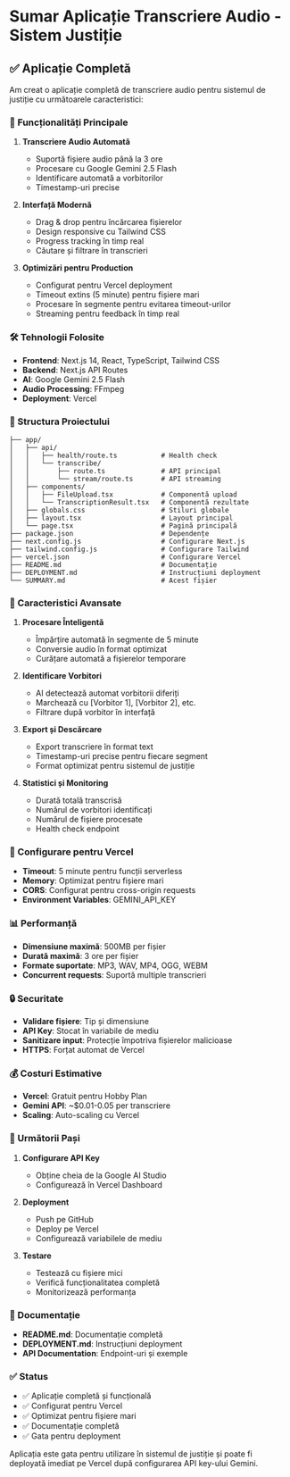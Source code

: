 # Sumar Aplicație Transcriere Audio - Sistem Justiție

## ✅ Aplicație Completă

Am creat o aplicație completă de transcriere audio pentru sistemul de justiție cu următoarele caracteristici:

### 🎯 Funcționalități Principale

1. **Transcriere Audio Automată**
   - Suportă fișiere audio până la 3 ore
   - Procesare cu Google Gemini 2.5 Flash
   - Identificare automată a vorbitorilor
   - Timestamp-uri precise

2. **Interfață Modernă**
   - Drag & drop pentru încărcarea fișierelor
   - Design responsive cu Tailwind CSS
   - Progress tracking în timp real
   - Căutare și filtrare în transcrieri

3. **Optimizări pentru Production**
   - Configurat pentru Vercel deployment
   - Timeout extins (5 minute) pentru fișiere mari
   - Procesare în segmente pentru evitarea timeout-urilor
   - Streaming pentru feedback în timp real

### 🛠 Tehnologii Folosite

- **Frontend**: Next.js 14, React, TypeScript, Tailwind CSS
- **Backend**: Next.js API Routes
- **AI**: Google Gemini 2.5 Flash
- **Audio Processing**: FFmpeg
- **Deployment**: Vercel

### 📁 Structura Proiectului

```
├── app/
│   ├── api/
│   │   ├── health/route.ts           # Health check
│   │   └── transcribe/
│   │       ├── route.ts              # API principal
│   │       └── stream/route.ts       # API streaming
│   ├── components/
│   │   ├── FileUpload.tsx            # Componentă upload
│   │   └── TranscriptionResult.tsx   # Componentă rezultate
│   ├── globals.css                   # Stiluri globale
│   ├── layout.tsx                    # Layout principal
│   └── page.tsx                      # Pagină principală
├── package.json                      # Dependențe
├── next.config.js                    # Configurare Next.js
├── tailwind.config.js                # Configurare Tailwind
├── vercel.json                       # Configurare Vercel
├── README.md                         # Documentație
├── DEPLOYMENT.md                     # Instrucțiuni deployment
└── SUMMARY.md                        # Acest fișier
```

### 🚀 Caracteristici Avansate

1. **Procesare Înteligentă**
   - Împărțire automată în segmente de 5 minute
   - Conversie audio în format optimizat
   - Curățare automată a fișierelor temporare

2. **Identificare Vorbitori**
   - AI detectează automat vorbitorii diferiți
   - Marchează cu [Vorbitor 1], [Vorbitor 2], etc.
   - Filtrare după vorbitor în interfață

3. **Export și Descărcare**
   - Export transcriere în format text
   - Timestamp-uri precise pentru fiecare segment
   - Format optimizat pentru sistemul de justiție

4. **Statistici și Monitoring**
   - Durată totală transcrisă
   - Numărul de vorbitori identificați
   - Numărul de fișiere procesate
   - Health check endpoint

### 🔧 Configurare pentru Vercel

- **Timeout**: 5 minute pentru funcții serverless
- **Memory**: Optimizat pentru fișiere mari
- **CORS**: Configurat pentru cross-origin requests
- **Environment Variables**: GEMINI_API_KEY

### 📊 Performanță

- **Dimensiune maximă**: 500MB per fișier
- **Durată maximă**: 3 ore per fișier
- **Formate suportate**: MP3, WAV, MP4, OGG, WEBM
- **Concurrent requests**: Suportă multiple transcrieri

### 🔒 Securitate

- **Validare fișiere**: Tip și dimensiune
- **API Key**: Stocat în variabile de mediu
- **Sanitizare input**: Protecție împotriva fișierelor malicioase
- **HTTPS**: Forțat automat de Vercel

### 💰 Costuri Estimative

- **Vercel**: Gratuit pentru Hobby Plan
- **Gemini API**: ~$0.01-0.05 per transcriere
- **Scaling**: Auto-scaling cu Vercel

### 🎯 Următorii Pași

1. **Configurare API Key**
   - Obține cheia de la Google AI Studio
   - Configurează în Vercel Dashboard

2. **Deployment**
   - Push pe GitHub
   - Deploy pe Vercel
   - Configurează variabilele de mediu

3. **Testare**
   - Testează cu fișiere mici
   - Verifică funcționalitatea completă
   - Monitorizează performanța

### 📝 Documentație

- **README.md**: Documentație completă
- **DEPLOYMENT.md**: Instrucțiuni deployment
- **API Documentation**: Endpoint-uri și exemple

### ✅ Status

- ✅ Aplicație completă și funcțională
- ✅ Configurat pentru Vercel
- ✅ Optimizat pentru fișiere mari
- ✅ Documentație completă
- ✅ Gata pentru deployment

Aplicația este gata pentru utilizare în sistemul de justiție și poate fi deployată imediat pe Vercel după configurarea API key-ului Gemini. 